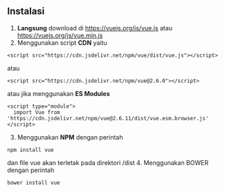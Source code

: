 ## Instalasi
1. **Langsung** download di https://vuejs.org/js/vue.js atau https://vuejs.org/js/vue.min.js
2. Menggunakan script **CDN** yaitu 
```
<script src="https://cdn.jsdelivr.net/npm/vue/dist/vue.js"></script>
```
atau
```
<script src="https://cdn.jsdelivr.net/npm/vue@2.6.0"></script>
```
atau jika menggunakan **ES Modules**
```
<script type="module">
  import Vue from 'https://cdn.jsdelivr.net/npm/vue@2.6.11/dist/vue.esm.browser.js'
</script>
```
3. Menggunakan **NPM** dengan perintah
```
npm install vue
```
dan file vue akan terletak pada direktori /dist
4. Menggunakan BOWER dengan perintah
```
bower install vue
```